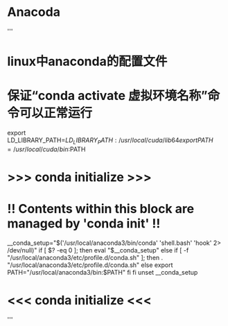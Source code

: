 # Anacoda

'''
# linux中anaconda的配置文件
# 保证“conda activate 虚拟环境名称”命令可以正常运行

export LD_LIBRARY_PATH=$LD_LIBRARY_PATH:/usr/local/cuda/lib64
export PATH=/usr/local/cuda/bin:$PATH

# >>> conda initialize >>>
# !! Contents within this block are managed by 'conda init' !!
__conda_setup="$('/usr/local/anaconda3/bin/conda' 'shell.bash' 'hook' 2> /dev/null)"
if [ $? -eq 0 ]; then
    eval "$__conda_setup"
else
    if [ -f "/usr/local/anaconda3/etc/profile.d/conda.sh" ]; then
        . "/usr/local/anaconda3/etc/profile.d/conda.sh"
    else
        export PATH="/usr/local/anaconda3/bin:$PATH"
    fi
fi
unset __conda_setup
# <<< conda initialize <<<
'''
